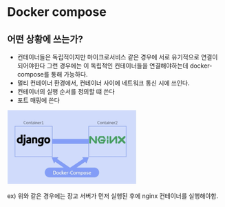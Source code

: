 # Docker compose

## 어떤 상황에 쓰는가?

* 컨테이너들은 독립적이지만 마이크로서비스 같은 경우에 서로 유기적으로 연결이 되어야한다 그런 경우에는 이 독립적인 컨테이너들을 연결해야하는데 docker-compose를 통해 가능하다.
* 멀티 컨테이너 환경에서, 컨테이너 사이에 네트워크 통신 시에 쓰인다.
* 컨테이너의 실행 순서를 정의할 떄 쓴다
* 포트 매핑에 쓴다

<img src="./images/docker-compose.png" width="300px" />

ex) 위와 같은 경우에는 장고 서버가 먼저 실행된 후에 nginx 컨테이너를 실행해야함.




